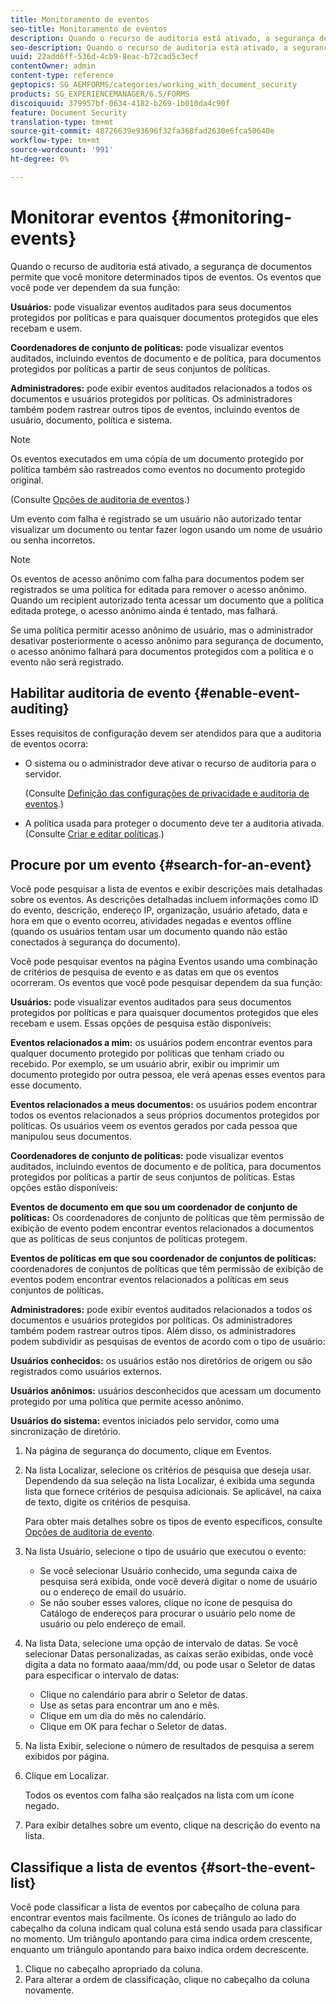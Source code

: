```yaml
---
title: Monitoramento de eventos
seo-title: Monitoramento de eventos
description: Quando o recurso de auditoria está ativado, a segurança de documentos permite que você monitore determinados tipos de eventos. Você pode pesquisar e classificar facilmente a lista de eventos usando a segurança do documento.
seo-description: Quando o recurso de auditoria está ativado, a segurança de documentos permite que você monitore determinados tipos de eventos. Você pode pesquisar e classificar facilmente a lista de eventos usando a segurança do documento.
uuid: 22add6ff-536d-4cb9-8eac-b72cad5c3ecf
contentOwner: admin
content-type: reference
geptopics: SG_AEMFORMS/categories/working_with_document_security
products: SG_EXPERIENCEMANAGER/6.5/FORMS
discoiquuid: 379957bf-0634-4182-b269-1b010da4c90f
feature: Document Security
translation-type: tm+mt
source-git-commit: 48726639e93696f32fa368fad2630e6fca50640e
workflow-type: tm+mt
source-wordcount: '991'
ht-degree: 0%

---
```



# Monitorar eventos {#monitoring-events}

Quando o recurso de auditoria está ativado, a segurança de documentos permite que você monitore determinados tipos de eventos. Os eventos que você pode ver dependem da sua função:

**Usuários:** pode visualizar eventos auditados para seus documentos protegidos por políticas e para quaisquer documentos protegidos que eles recebam e usem.

**Coordenadores de conjunto de políticas:** pode visualizar eventos auditados, incluindo eventos de documento e de política, para documentos protegidos por políticas a partir de seus conjuntos de políticas.

**Administradores:** pode exibir eventos auditados relacionados a todos os documentos e usuários protegidos por políticas. Os administradores também podem rastrear outros tipos de eventos, incluindo eventos de usuário, documento, política e sistema.

>[!NOTE]
>
>Os eventos executados em uma cópia de um documento protegido por política também são rastreados como eventos no documento protegido original.

(Consulte [Opções de auditoria de eventos](/help/forms/using/admin-help/configuring-client-server-options.md#event-auditing-options).)

Um evento com falha é registrado se um usuário não autorizado tentar visualizar um documento ou tentar fazer logon usando um nome de usuário ou senha incorretos.

>[!NOTE]
>
>Os eventos de acesso anônimo com falha para documentos podem ser registrados se uma política for editada para remover o acesso anônimo. Quando um recipient autorizado tenta acessar um documento que a política editada protege, o acesso anônimo ainda é tentado, mas falhará.

Se uma política permitir acesso anônimo de usuário, mas o administrador desativar posteriormente o acesso anônimo para segurança de documento, o acesso anônimo falhará para documentos protegidos com a política e o evento não será registrado.

## Habilitar auditoria de evento {#enable-event-auditing}

Esses requisitos de configuração devem ser atendidos para que a auditoria de eventos ocorra:

* O sistema ou o administrador deve ativar o recurso de auditoria para o servidor.

   (Consulte [Definição das configurações de privacidade e auditoria de eventos](/help/forms/using/admin-help/configuring-client-server-options.md#configuring-event-auditing-and-privacy-settings).)

* A política usada para proteger o documento deve ter a auditoria ativada. (Consulte [Criar e editar políticas](/help/forms/using/admin-help/creating-policies.md#creating-and-editing-policies).)

## Procure por um evento {#search-for-an-event}

Você pode pesquisar a lista de eventos e exibir descrições mais detalhadas sobre os eventos. As descrições detalhadas incluem informações como ID do evento, descrição, endereço IP, organização, usuário afetado, data e hora em que o evento ocorreu, atividades negadas e eventos offline (quando os usuários tentam usar um documento quando não estão conectados à segurança do documento).

Você pode pesquisar eventos na página Eventos usando uma combinação de critérios de pesquisa de evento e as datas em que os eventos ocorreram. Os eventos que você pode pesquisar dependem da sua função:

**Usuários:** pode visualizar eventos auditados para seus documentos protegidos por políticas e para quaisquer documentos protegidos que eles recebam e usem. Essas opções de pesquisa estão disponíveis:

**Eventos relacionados a mim:** os usuários podem encontrar eventos para qualquer documento protegido por políticas que tenham criado ou recebido. Por exemplo, se um usuário abrir, exibir ou imprimir um documento protegido por outra pessoa, ele verá apenas esses eventos para esse documento.

**Eventos relacionados a meus documentos:** os usuários podem encontrar todos os eventos relacionados a seus próprios documentos protegidos por políticas. Os usuários veem os eventos gerados por cada pessoa que manipulou seus documentos.

**Coordenadores de conjunto de políticas:** pode visualizar eventos auditados, incluindo eventos de documento e de política, para documentos protegidos por políticas a partir de seus conjuntos de políticas. Estas opções estão disponíveis:

**Eventos de documento em que sou um coordenador de conjunto de políticas:** Os coordenadores de conjunto de políticas que têm permissão de exibição de evento podem encontrar eventos relacionados a documentos que as políticas de seus conjuntos de políticas protegem.

**Eventos de políticas em que sou coordenador de conjuntos de políticas:**  coordenadores de conjuntos de políticas que têm permissão de exibição de eventos podem encontrar eventos relacionados a políticas em seus conjuntos de políticas.

**Administradores:** pode exibir eventos auditados relacionados a todos os documentos e usuários protegidos por políticas. Os administradores também podem rastrear outros tipos. Além disso, os administradores podem subdividir as pesquisas de eventos de acordo com o tipo de usuário:

**Usuários conhecidos:** os usuários estão nos diretórios de origem ou são registrados como usuários externos.

**Usuários anônimos:** usuários desconhecidos que acessam um documento protegido por uma política que permite acesso anônimo.

**Usuários do sistema:** eventos iniciados pelo servidor, como uma sincronização de diretório.

1. Na página de segurança do documento, clique em Eventos.
1. Na lista Localizar, selecione os critérios de pesquisa que deseja usar. Dependendo da sua seleção na lista Localizar, é exibida uma segunda lista que fornece critérios de pesquisa adicionais. Se aplicável, na caixa de texto, digite os critérios de pesquisa.

   Para obter mais detalhes sobre os tipos de evento específicos, consulte [Opções de auditoria de evento](/help/forms/using/admin-help/configuring-client-server-options.md#event-auditing-options).

1. Na lista Usuário, selecione o tipo de usuário que executou o evento:

   * Se você selecionar Usuário conhecido, uma segunda caixa de pesquisa será exibida, onde você deverá digitar o nome de usuário ou o endereço de email do usuário.
   * Se não souber esses valores, clique no ícone de pesquisa do Catálogo de endereços para procurar o usuário pelo nome de usuário ou pelo endereço de email.

1. Na lista Data, selecione uma opção de intervalo de datas. Se você selecionar Datas personalizadas, as caixas serão exibidas, onde você digita a data no formato aaaa/mm/dd, ou pode usar o Seletor de datas para especificar o intervalo de datas:

   * Clique no calendário para abrir o Seletor de datas.
   * Use as setas para encontrar um ano e mês.
   * Clique em um dia do mês no calendário.
   * Clique em OK para fechar o Seletor de datas.

1. Na lista Exibir, selecione o número de resultados de pesquisa a serem exibidos por página.
1. Clique em Localizar.

   Todos os eventos com falha são realçados na lista com um ícone negado.

1. Para exibir detalhes sobre um evento, clique na descrição do evento na lista.

## Classifique a lista de eventos {#sort-the-event-list}

Você pode classificar a lista de eventos por cabeçalho de coluna para encontrar eventos mais facilmente. Os ícones de triângulo ao lado do cabeçalho da coluna indicam qual coluna está sendo usada para classificar no momento. Um triângulo apontando para cima indica ordem crescente, enquanto um triângulo apontando para baixo indica ordem decrescente.

1. Clique no cabeçalho apropriado da coluna.
1. Para alterar a ordem de classificação, clique no cabeçalho da coluna novamente.

